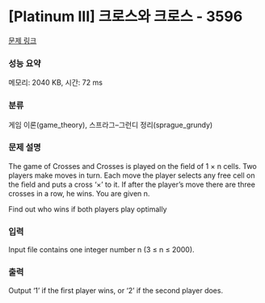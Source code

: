 # [Platinum III] 크로스와 크로스 - 3596 

[문제 링크](https://www.acmicpc.net/problem/3596) 

### 성능 요약

메모리: 2040 KB, 시간: 72 ms

### 분류

게임 이론(game_theory), 스프라그–그런디 정리(sprague_grundy)

### 문제 설명

<p>The game of Crosses and Crosses is played on the ﬁeld of 1 × n cells. Two players make moves in turn. Each move the player selects any free cell on the ﬁeld and puts a cross ‘×’ to it. If after the player’s move there are three crosses in a row, he wins. You are given n. </p>

<p>Find out who wins if both players play optimally</p>

### 입력 

 <p>Input file contains one integer number n (3 ≤ n ≤ 2000).</p>

### 출력 

 <p>Output ‘1’ if the ﬁrst player wins, or ‘2’ if the second player does.</p>

